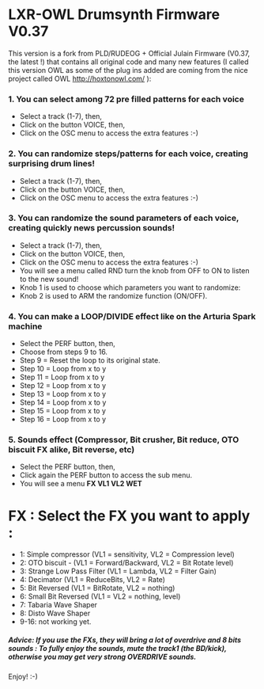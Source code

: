 LXR-OWL Drumsynth Firmware V0.37
====================================
This version is a fork from PLD/RUDEOG + Official Julain Firmware (V0.37, the latest !) that contains all original code and many new features (I called this version OWL as some of the plug ins added are coming from the nice project called OWL http://hoxtonowl.com/ ):

### 1. You can select among 72 pre filled patterns for each voice
* Select a track (1-7), then,
* Click on the button VOICE, then,
* Click on the OSC menu to access the extra features :-)

### 2. You can randomize steps/patterns for each voice, creating surprising drum lines!
* Select a track (1-7), then,
* Click on the button VOICE, then,
* Click on the OSC menu to access the extra features :-)

### 3. You can randomize the sound parameters of each voice, creating quickly news percussion sounds!
* Select a track (1-7), then,
* Click on the button VOICE, then,
* Click on the OSC menu to access the extra features :-)
* You will see a menu called RND turn the knob from OFF to ON to listen to the new sound!
* Knob 1 is used to choose which parameters you want to randomize:
* Knob 2 is used to ARM the randomize function (ON/OFF).

### 4. You can make a LOOP/DIVIDE effect like on the Arturia Spark machine
* Select the PERF button, then,
* Choose from steps 9 to 16.
* Step 9 = Reset the loop to its original state.
* Step 10 = Loop from x to y
* Step 11 = Loop from x to y
* Step 12 = Loop from x to y
* Step 13 = Loop from x to y
* Step 14 = Loop from x to y
* Step 15 = Loop from x to y
* Step 16 = Loop from x to y

### 5. Sounds effect (Compressor, Bit crusher, Bit reduce, OTO biscuit FX alike, Bit reverse, etc)
* Select the PERF button, then,
* Click again the PERF button to access the sub menu.
* You will see a menu **FX VL1 VL2 WET**
# FX : Select the FX you want to apply :
- 1: Simple compressor (VL1 = sensitivity, VL2 = Compression level)
- 2: OTO biscuit - (VL1 = Forward/Backward, VL2 = Bit Rotate level)
- 3: Strange Low Pass Filter (VL1 = Lambda, VL2 = Filter Gain)
- 4: Decimator (VL1 = ReduceBits, VL2 = Rate)
- 5: Bit Reversed (VL1 = BitRotate, VL2 = nothing)
- 6: Small Bit Reversed (VL1 = VL2 = nothing, level)
- 7: Tabaria Wave Shaper
- 8: Disto Wave Shaper
- 9-16: not working yet.

##### Advice: If you use the FXs, they will bring a lot of overdrive and 8 bits sounds : To fully enjoy the sounds, mute the track1 (the BD/kick), otherwise you may get very strong OVERDRIVE sounds.

Enjoy!
:-)
